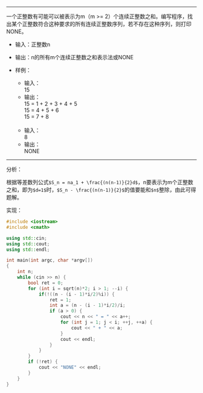 ***
一个正整数有可能可以被表示为m（m >= 2）个连续正整数之和。编写程序，找出某个正整数符合这种要求的所有连续正整数序列，若不存在这种序列，则打印NONE。

* 输入：正整数n
* 输出：n的所有m个连续正整数之和表示法或NONE

* 样例：
  * 输入：<br>
    15<br>
  * 输出：<br>
    15 = 1 + 2 + 3 + 4 + 5 <br>
    15 = 4 + 5 + 6 <br>
    15 = 7 + 8 <br>
    <br>
  * 输入：<br>
    8<br>
  * 输出：<br>
    NONE<br>

***
分析：

根据等差数列公式``$S_n = na_1 + \frac{(n(n-1)}{2}d$``，n要表示为m个正整数之和，即为``$d=1$``时，``$S_n - \frac{(n(n-1)}{2}$``的值要能和``$n$``整除，由此可得题解。

实现：
```cpp
#include <iostream>
#include <cmath>

using std::cin;
using std::cout;
using std::endl;

int main(int argc, char *argv[])
{
    int n;
    while (cin >> n) {
        bool ret = 0;
        for (int i = sqrt(n)*2; i > 1; --i) {
            if(!((n - (i - 1)*i/2)%i)) {
                ret = 1;
                int a = (n - (i - 1)*i/2)/i;
                if (a > 0) {
                    cout << n << " = " << a++;
                    for (int j = 1; j < i; ++j, ++a) {
                        cout << " + " << a;
                    }
                    cout << endl;
                }
            }
        }
        if (!ret) {
            cout << "NONE" << endl;
        }
    }
}
```
